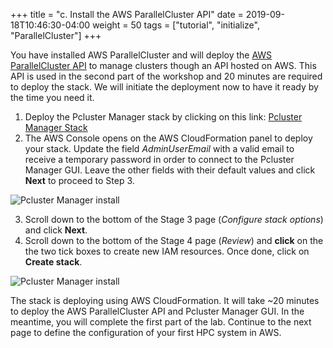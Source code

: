 +++
title = "c. Install the AWS ParallelCluster API"
date = 2019-09-18T10:46:30-04:00
weight = 50
tags = ["tutorial", "initialize", "ParallelCluster"]
+++

You have installed AWS ParallelCluster and will deploy the [AWS ParallelCluster API](https://docs.aws.amazon.com/parallelcluster/latest/ug/api-reference-v3.html) to manage clusters though an API hosted on AWS. This API is used in the second part of the workshop and 20 minutes are required to deploy the stack. We will initiate the deployment now to have it ready by the time you need it.


1. Deploy the Pcluster Manager stack by clicking on this link: [Pcluster Manager Stack](https://console.aws.amazon.com/cloudformation/home?#/stacks/create/parameters?stackName=pcluster-manager&templateURL=https://pcluster-manager-us-east-1.s3.amazonaws.com/pcluster-manager.yaml)
2. The AWS Console opens on the AWS CloudFormation panel to deploy your stack. Update the field *AdminUserEmail* with a valid email to receive a temporary password in order to connect to the Pcluster Manager GUI. Leave the other fields with their default values and click **Next** to proceed to Step 3.

![Pcluster Manager install](/images/hpc-aws-parallelcluster-workshop/pcmanager-install.png)

3. Scroll down to the bottom of the Stage 3 page (*Configure stack options*) and click **Next**.
4. Scroll down to the bottom of the Stage 4 page (*Review*) and **click** on the the two tick boxes to create new IAM resources. Once done, click on **Create stack**.

![Pcluster Manager install](/images/hpc-aws-parallelcluster-workshop/pcmanager-deploy.png)

The stack is deploying using AWS CloudFormation. It will take ~20 minutes to deploy the AWS ParallelCluster API and Pcluster Manager GUI. In the meantime, you will complete the first part of the lab. Continue to the next page to define the configuration of your first HPC system in AWS.
